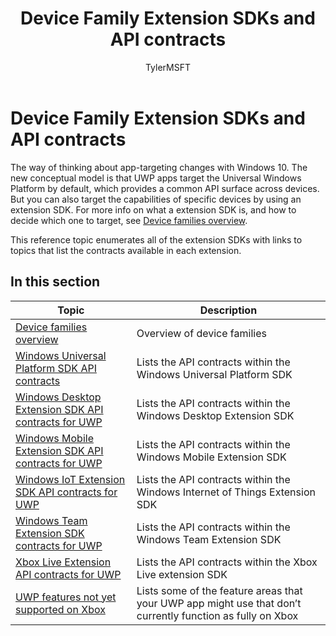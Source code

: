 ﻿---
title: Device Family Extension SDKs and API contracts
description: Lists the extension SDKs and their versions, with links to topics that list the API contracts associated with each extension SDK.
ms.assetid: 9C4F57CB-6E45-4B42-9852-67B0EFB63450
ms.author: twhitney
author: TylerMSFT


ms.topic: reference
ms.date: 03/28/2018
keywords: windows 10, uwp, extension sdk
---

# Device Family Extension SDKs and API contracts

The way of thinking about app-targeting changes with Windows 10. The new conceptual model is that UWP apps target the Universal Windows Platform by default, which provides a common API surface across devices. But you can also target the capabilities of specific devices by using an extension SDK. For more info on what a extension SDK is, and how to decide which one to target, see [Device families overview](device-families-overview.md).

This reference topic enumerates all of the extension SDKs with links to topics that list the contracts available in each extension.

## In this section

|  Topic                                                                                | Description                                                       |
|---------------------------------------------------------------------------------------|-------------------------------------------------------------------|
| [Device families overview](device-families-overview.md)                               | Overview of device families |
| [Windows Universal Platform SDK API contracts](windows-universal-sdk.md)              | Lists the API contracts within the Windows Universal Platform SDK |
| [Windows Desktop Extension SDK API contracts for UWP](windows-desktop-extension-sdk.md)   | Lists the API contracts within the Windows Desktop Extension SDK |
| [Windows Mobile Extension SDK API contracts for UWP](windows-mobile-extension-sdk.md) | Lists the API contracts within the Windows Mobile Extension SDK |
| [Windows IoT Extension SDK API contracts for UWP](windows-iot-extension-sdk.md)       | Lists the API contracts within the Windows Internet of Things Extension SDK |
| [Windows Team Extension SDK contracts for UWP](windows-team-extension-sdk.md)         | Lists the API contracts within the Windows Team Extension SDK |
| [Xbox Live Extension API contracts for UWP](xbox-live-extensions.md)                  | Lists the API contracts within the Xbox Live extension SDK |
| [UWP features not yet supported on Xbox](uwp-limitations-on-xbox.md)                  | Lists some of the feature areas that your UWP app might use that don’t currently function as fully on Xbox |
